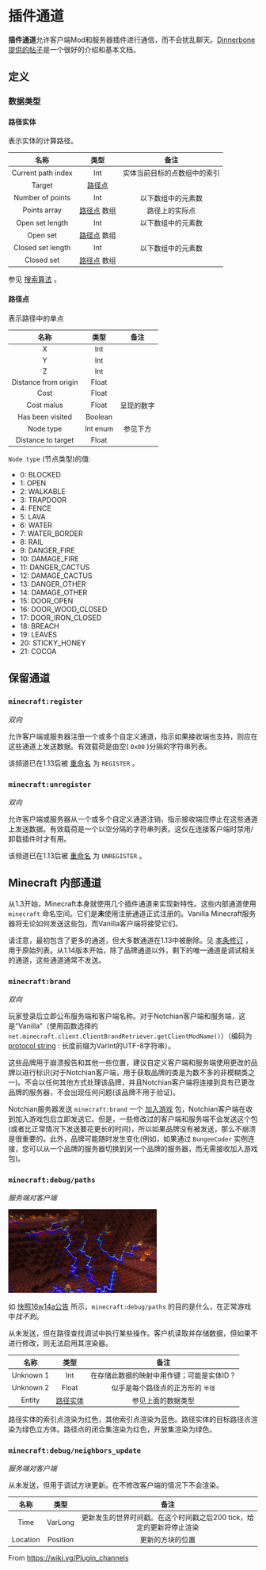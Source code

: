 # 插件通道

**插件通道**允许客户端Mod和服务器插件进行通信，而不会扰乱聊天。[Dinnerbone提供的帖子](http://dinnerbone.com/blog/2012/01/13/minecraft-plugin-channels-messaging/)是一个很好的介绍和基本文档。

## 定义

### 数据类型

#### 路径实体

表示实体的计算路径。

| <center>名称</center> | <center>类型</center>  |    <center>备注</center>     |
| :-------------------: | :--------------------: | :--------------------------: |
|  Current path index   |          Int           | 实体当前目标的点数组中的索引 |
|        Target         |   [路径点](#路径点)    |                              |
|   Number of points    |          Int           |      以下数组中的元素数      |
|     Points array      | [路径点](#路径点) 数组 |        路径上的实际点        |
|    Open set length    |          Int           |      以下数组中的元素数      |
|       Open set        | [路径点](#路径点) 数组 |                              |
|   Closed set length   |          Int           |      以下数组中的元素数      |
|      Closed set       | [路径点](#路径点) 数组 |                              |

参见 [搜索算法](https://en.wikipedia.org/wiki/A*_search_algorithm) 。

#### 路径点

表示路径中的单点

| <center>名称</center> | <center>类型</center> | <center>备注</center> |
| :-------------------: | :-------------------: | :-------------------: |
|           X           |          Int          |                       |
|           Y           |          Int          |                       |
|           Z           |          Int          |                       |
| Distance from origin  |         Float         |                       |
|         Cost          |         Float         |                       |
|      Cost malus       |         Float         |      呈现的数字       |
|   Has been visited    |        Boolean        |                       |
|       Node type       |       Int enum        |       参见下方        |
|  Distance to target   |         Float         |                       |

`Node type` (节点类型)的值:

- 0: BLOCKED
- 1: OPEN
- 2: WALKABLE
- 3: TRAPDOOR
- 4: FENCE
- 5: LAVA
- 6: WATER
- 7: WATER_BORDER
- 8: RAIL
- 9: DANGER_FIRE
- 10: DAMAGE_FIRE
- 11: DANGER_CACTUS
- 12: DAMAGE_CACTUS
- 13: DANGER_OTHER
- 14: DAMAGE_OTHER
- 15: DOOR_OPEN
- 16: DOOR_WOOD_CLOSED
- 17: DOOR_IRON_CLOSED
- 18: BREACH
- 19: LEAVES
- 20: STICKY_HONEY
- 21: COCOA

## 保留通道

### `minecraft:register`

*双向*

允许客户端或服务器注册一个或多个自定义通道，指示如果接收端也支持，则应在这些通道上发送数据。有效载荷是由空( `0x00` )分隔的字符串列表。

该频道已在1.13后被 [重命名](https://twitter.com/Dinnerbone/status/1012052979250319360) 为 `REGISTER` 。

### `minecraft:unregister`

*双向*

允许客户端或服务器从一个或多个自定义通道注销，指示接收端应停止在这些通道上发送数据。有效载荷是一个以空分隔的字符串列表。这仅在连接客户端时禁用/卸载插件时才有用。

该频道已在1.13后被 [重命名](https://twitter.com/Dinnerbone/status/1012052979250319360) 为 `UNREGISTER` 。

## Minecraft 内部通道

从1.3开始，Minecraft本身就使用几个插件通道来实现新特性。这些内部通道使用 `minecraft` 命名空间。它们是**未**使用注册通道正式注册的。Vanilla Minecraft服务器将无论如何发送这些包，而Vanilla客户端将接受它们。

请注意，最初包含了更多的通道，但大多数通道在1.13中被删除。见 [本条修订](https://wiki.vg/index.php?title=Plugin_channels&oldid=14089) ，用于原始列表。从1.14版本开始，除了品牌通道以外，剩下的唯一通道是调试相关的通道，这些通道通常不发送。

### `minecraft:brand`

*双向*

玩家登录后立即公布服务端和客户端名称。对于Notchian客户端和服务端，这是“Vanilla”（使用函数选择的`net.minecraft.client.ClientBrandRetriever.getClientModName()`）（编码为 [protocol string](https://wiki.vg/Data_Types) : 长度前缀为VarInt的UTF-8字符串）。

这些品牌用于崩溃报告和其他一些位置，建议自定义客户端和服务端使用更改的品牌以进行标识(对于Notchian客户端，用于获取品牌的类是为数不多的非模糊类之一)。不会以任何其他方式处理该品牌，并且Notchian客户端将连接到具有已更改品牌的服务器，不会出现任何问题(该品牌不用于验证)。

Notchian服务器发送 `minecraft:brand` 一个 [加入游戏](Protocol.md#加入游戏) 包，Notchian客户端在收到加入游戏包后立即发送它。但是，一些修改过的客户端和服务端不会发送这个包(或者比正常情况下发送要花更长的时间)，所以如果品牌没有被发送，那么不崩溃是很重要的。此外，品牌可能随时发生变化(例如，如果通过 `BungeeCoder` 实例连接，您可以从一个品牌的服务器切换到另一个品牌的服务器，而无需接收加入游戏包)。

### `minecraft:debug/paths`

*服务端对客户端*

![avatar](images/Plugin_channels/300px-MC-DebugPath_in_16w14a.png)

如 [快照16w14a公告](https://web.archive.org/web/20161224194609/http://mojang.com/2016/04/minecraft-snapshot-16w14a/) 所示，`minecraft:debug/paths` 的目的是什么，在正常游戏中*找不到*。

从未发送，但在路径查找调试中执行某些操作。客户机读取并存储数据，但如果不进行修改，则无法启用其渲染器。

| <center>名称</center> | <center>类型</center> |           <center>备注</center>            |
| :-------------------: | :-------------------: | :----------------------------------------: |
|       Unknown 1       |          Int          | 在存储此数据的映射中用作键；可能是实体ID？ |
|       Unknown 2       |         Float         |     似乎是每个路径点的正方形的 `半径`      |
|        Entity         | [路径实体](#路径实体) |             参见上面的数据类型             |

路径实体的索引点渲染为红色，其他索引点渲染为蓝色。路径实体的目标路径点渲染为绿色立方体。路径点的闭合集渲染为红色，开放集渲染为绿色。

### `minecraft:debug/neighbors_update`

*服务端对客户端*

从未发送，但用于调试方块更新。在不修改客户端的情况下不会渲染。

| <center>名称</center> | <center>类型</center> |                    <center>备注</center>                     |
| :-------------------: | :-------------------: | :----------------------------------------------------------: |
|         Time          |        VarLong        | 更新发生的世界时间戳。在这个时间戳之后200 tick，给定的更新将停止渲染 |
|       Location        |       Position        |                       更新的方块的位置                       |




From https://wiki.vg/Plugin_channels
